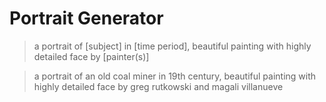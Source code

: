 # Portrait Generator

> a portrait of [subject] in [time period], beautiful painting with highly detailed face by [painter(s)]

> a portrait of an old coal miner in 19th century, beautiful painting with highly detailed face by greg rutkowski and magali villanueve
